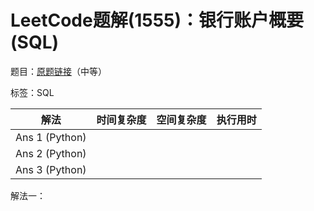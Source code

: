 # LeetCode题解(1555)：银行账户概要(SQL)

题目：[原题链接](https://leetcode-cn.com/problems/bank-account-summary/)（中等）

标签：SQL

| 解法           | 时间复杂度 | 空间复杂度 | 执行用时 |
| -------------- | ---------- | ---------- | -------- |
| Ans 1 (Python) |            |            |          |
| Ans 2 (Python) |            |            |          |
| Ans 3 (Python) |            |            |          |

解法一：

